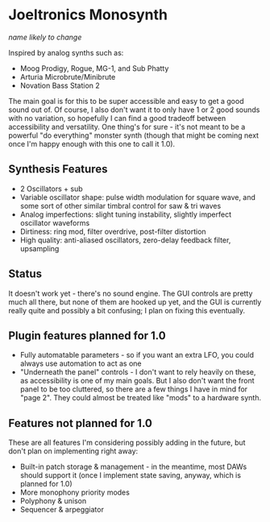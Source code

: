# Joeltronics Monosynth

*name likely to change*

Inspired by analog synths such as:

* Moog Prodigy, Rogue, MG-1, and Sub Phatty
* Arturia Microbrute/Minibrute
* Novation Bass Station 2

The main goal is for this to be super accessible and easy to get a good sound out of. Of course, I also don't want it to only have 1 or 2 good sounds with no variation, so hopefully I can find a good tradeoff between accessibility and versatility. One thing's for sure - it's not meant to be a powerful "do everything" monster synth (though that might be coming next once I'm happy enough with this one to call it 1.0).

## Synthesis Features

* 2 Oscillators + sub
* Variable oscillator shape: pulse width modulation for square wave, and some sort of other similar timbral control for saw & tri waves
* Analog imperfections: slight tuning instability, slightly imperfect oscillator waveforms
* Dirtiness: ring mod, filter overdrive, post-filter distortion
* High quality: anti-aliased oscillators, zero-delay feedback filter, upsampling

## Status

It doesn't work yet - there's no sound engine. The GUI controls are pretty much all there, but none of them are hooked up yet, and the GUI is currently really quite and possibly a bit confusing; I plan on fixing this eventually.

## Plugin features planned for 1.0

* Fully automatable parameters - so if you want an extra LFO, you could always use automation to act as one
* "Underneath the panel" controls - I don't want to rely heavily on these, as accessibility is one of my main goals. But I also don't want the front panel to be too cluttered, so there are a few things I have in mind for "page 2". They could almost be treated like "mods" to a hardware synth.

## Features not planned for 1.0

These are all features I'm considering possibly adding in the future, but don't plan on implementing right away:

* Built-in patch storage & management - in the meantime, most DAWs should support it (once I implement state saving, anyway, which is planned for 1.0)
* More monophony priority modes
* Polyphony & unison
* Sequencer & arpeggiator
